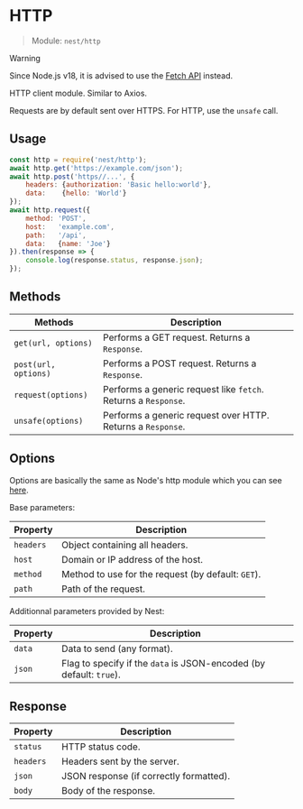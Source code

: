 # HTTP

> Module: `nest/http`

> [!WARNING]  
> Since Node.js v18, it is advised to use the [Fetch API](https://developer.mozilla.org/en-US/docs/Web/API/Fetch_API) instead.

HTTP client module. Similar to Axios.

Requests are by default sent over HTTPS. For HTTP, use the `unsafe` call.

## Usage

```js
const http = require('nest/http');
await http.get('https://example.com/json');
await http.post('https//...', {
	headers: {authorization: 'Basic hello:world'},
	data:    {hello: 'World'}
});
await http.request({
	method: 'POST',
	host:   'example.com',
	path:   '/api',
	data:   {name: 'Joe'}
}).then(response => {
	console.log(response.status, response.json);
});
```

## Methods

| Methods              | Description                                                    |
| -------------------- | -------------------------------------------------------------- |
| `get(url, options)`  | Performs a GET request. Returns a `Response`.                  |
| `post(url, options)` | Performs a POST request. Returns a `Response`.                 |
| `request(options)`   | Performs a generic request like `fetch`. Returns a `Response`. |
| `unsafe(options)`    | Performs a generic request over HTTP. Returns a `Response`.    |

## Options

Options are basically the same as Node's http module which you can see [here](https://nodejs.org/api/http.html#httprequestoptions-callback).

Base parameters:

| Property  | Description                                        |
| --------- | -------------------------------------------------- |
| `headers` | Object containing all headers.                     |
| `host`    | Domain or IP address of the host.                  |
| `method`  | Method to use for the request (by default: `GET`). |
| `path`    | Path of the request.                               |

Additionnal parameters provided by Nest:

| Property | Description                                                         |
| -------- | ------------------------------------------------------------------- |
| `data`   | Data to send (any format).                                          |
| `json`   | Flag to specify if the `data` is JSON-encoded (by default: `true`). |

## Response

| Property  | Description                             |
| --------- | --------------------------------------- |
| `status`  | HTTP status code.                       |
| `headers` | Headers sent by the server.             |
| `json`    | JSON response (if correctly formatted). |
| `body`    | Body of the response.                   |
